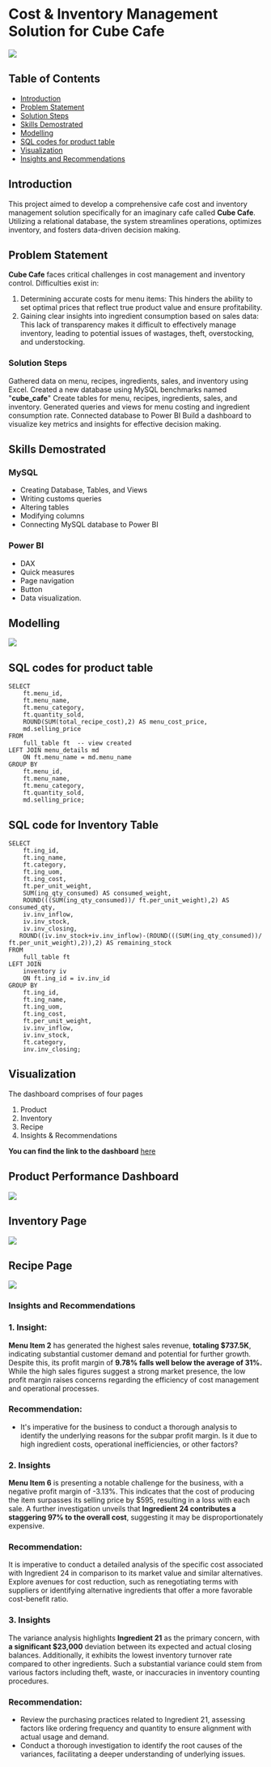 # Cost & Inventory Management Solution for Cube Cafe

![](Header_image.jpg)

## Table of Contents
- [Introduction](#introduction)
- [Problem Statement](#problem-statement)
- [Solution Steps](#solution-steps)
- [Skills Demostrated](#skills-demostrated)
- [Modelling](#modelling)
- [SQL codes for product table](#sql-codes-for-product-table)
- [Visualization](#visualization)
- [Insights and Recommendations](#insights-and-recommendations)



## Introduction
This project aimed to develop a comprehensive cafe cost and inventory management solution specifically for an imaginary cafe called **Cube Cafe**. 
Utilizing a relational database, the system streamlines operations, optimizes inventory, and fosters data-driven decision making.



## Problem Statement

**Cube Cafe** faces critical challenges in cost management and inventory control. Difficulties exist in:
1. Determining accurate costs for menu items: This hinders the ability to set optimal prices that reflect true product value and ensure profitability.
2. Gaining clear insights into ingredient consumption based on sales data: This lack of transparency makes it difficult to effectively manage inventory, leading to potential issues of wastages, theft, overstocking, and understocking.



### Solution Steps

Gathered data on menu, recipes, ingredients, sales, and inventory using Excel.
Created a new database using MySQL benchmarks named "**cube_cafe**"
Create tables for menu, recipes, ingredients, sales, and inventory.
Generated queries and views for menu costing and ingredient consumption rate.
Connected database to Power BI
Build a dashboard to visualize key metrics and insights for effective decision making.



## Skills Demostrated
### MySQL 
- Creating Database, Tables, and Views
- Writing customs queries
- Altering tables
- Modifying columns
- Connecting MySQL database to Power BI

### Power BI 
- DAX
- Quick measures
- Page navigation
- Button
- Data visualization.

  

## Modelling
![](ER_daigram.png)


## SQL codes for product table

```-- joined full table view created with menu-details table
SELECT
	ft.menu_id,
	ft.menu_name,
	ft.menu_category,
	ft.quantity_sold,
	ROUND(SUM(total_recipe_cost),2) AS menu_cost_price,
	md.selling_price
FROM
	full_table ft  -- view created
LEFT JOIN menu_details md
	ON ft.menu_name = md.menu_name
GROUP BY
	ft.menu_id,
	ft.menu_name,
	ft.menu_category,
	ft.quantity_sold,
	md.selling_price;
```


## SQL code for Inventory Table

```
SELECT
	ft.ing_id,
    ft.ing_name,
    ft.category,
    ft.ing_uom,
    ft.ing_cost,
    ft.per_unit_weight,
    SUM(ing_qty_consumed) AS consumed_weight,
    ROUND(((SUM(ing_qty_consumed))/ ft.per_unit_weight),2) AS consumed_qty,
    iv.inv_inflow,
    iv.inv_stock,
    iv.inv_closing,
   ROUND((iv.inv_stock+iv.inv_inflow)-(ROUND(((SUM(ing_qty_consumed))/ ft.per_unit_weight),2)),2) AS remaining_stock
FROM
	full_table ft
LEFT JOIN
	inventory iv
    ON ft.ing_id = iv.inv_id
GROUP BY
	ft.ing_id,
    ft.ing_name,
    ft.ing_uom,
    ft.ing_cost,
    ft.per_unit_weight,
    iv.inv_inflow,
    iv.inv_stock,
    ft.category,
    inv.inv_closing;
```



## Visualization
The dashboard comprises of four pages
1. Product
2. Inventory
3. Recipe
4. Insights & Recommendations

**You can find the link to the dashboard** [here](https://app.powerbi.com/view?r=eyJrIjoiYTg0ZGIxZjAtYmE0Yy00NDU4LTkwYTQtMTU0NmFkMDg3NmM5IiwidCI6ImRmODY3OWNkLWE4MGUtNDVkOC05OWFjLWM4M2VkN2ZmOTVhMCJ9)

## Product Performance Dashboard
![](Product_page.png)

## Inventory Page
![](Inventory_page.png)

## Recipe Page
![](Recipe_info.png)


### Insights and Recommendations

### 1. Insight:
**Menu Item 2** has generated the highest sales revenue, **totaling $737.5K**, indicating substantial customer demand and potential for further growth. Despite this, its profit margin of **9.78% falls well below the average of 31%.**
While the high sales figures suggest a strong market presence, the low profit margin raises concerns regarding the efficiency of cost management and operational processes. 

### Recommendation:
- It's imperative for the business to conduct a thorough analysis to identify the underlying reasons for the subpar profit margin. Is it due to high ingredient costs, operational inefficiencies, or other factors?

### 2. Insights
**Menu Item 6** is presenting a notable challenge for the business, with a negative profit margin of -3.13%. This indicates that the cost of producing the item surpasses its selling price by $595, resulting in a loss with each sale.
A further investigation unveils that __**Ingredient 24 contributes a staggering 97% to the overall cost**__, suggesting it may be disproportionately expensive.

### Recommendation: 
It is imperative to conduct a detailed analysis of the specific cost associated with Ingredient 24 in comparison to its market value and similar alternatives. 
Explore avenues for cost reduction, such as renegotiating terms with suppliers or identifying alternative ingredients that offer a more favorable cost-benefit ratio. 

### 3. Insights
The variance analysis highlights **Ingredient 21** as the primary concern, with **a significant $23,000** deviation between its expected and actual closing balances. Additionally, it exhibits the lowest inventory turnover rate compared to other ingredients.
Such a substantial variance could stem from various factors including theft, waste, or inaccuracies in inventory counting procedures.

### Recommendation:
- Review the purchasing practices related to Ingredient 21, assessing factors like ordering frequency and quantity to ensure alignment with actual usage and demand.
- Conduct a thorough investigation to identify the root causes of the variances, facilitating a deeper understanding of underlying issues.
